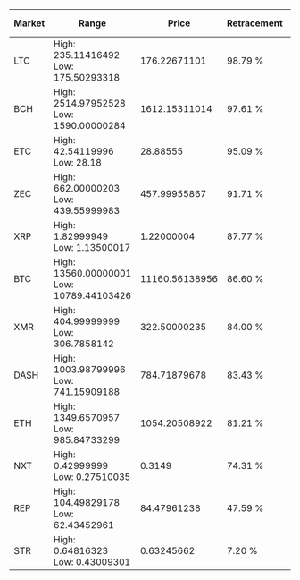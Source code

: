 | Market | Range | Price| Retracement | Doubles to 50% |
| --- | --- | --- | --- | --- |
| LTC | High: 235.11416492<br />Low: 175.50293318 | 176.22671101 | 98.79 % | 1.17 |
| BCH | High: 2514.97952528<br />Low: 1590.00000284 | 1612.15311014 | 97.61 % | 1.27 |
| ETC | High: 42.54119996<br />Low: 28.18 | 28.88555 | 95.09 % | 1.22 |
| ZEC | High: 662.00000203<br />Low: 439.55999983 | 457.99955867 | 91.71 % | 1.20 |
| XRP | High: 1.82999949<br />Low: 1.13500017 | 1.22000004 | 87.77 % | 1.22 |
| BTC | High: 13560.00000001<br />Low: 10789.44103426 | 11160.56138956 | 86.60 % | 1.09 |
| XMR | High: 404.99999999<br />Low: 306.7858142 | 322.50000235 | 84.00 % | 1.10 |
| DASH | High: 1003.98799996<br />Low: 741.15909188 | 784.71879678 | 83.43 % | 1.11 |
| ETH | High: 1349.6570957<br />Low: 985.84733299 | 1054.20508922 | 81.21 % | 1.11 |
| NXT | High: 0.42999999<br />Low: 0.27510035 | 0.3149 | 74.31 % | 1.12 |
| REP | High: 104.49829178<br />Low: 62.43452961 | 84.47961238 | 47.59 % | 0.00 |
| STR | High: 0.64816323<br />Low: 0.43009301 | 0.63245662 | 7.20 % | 0.00 |
